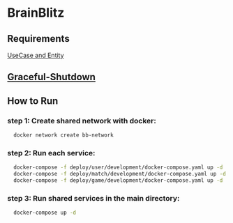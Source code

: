 # BrainBlitz

## Requirements
[UseCase and Entity](document/requirement/requirements.md)

## [Graceful-Shutdown](https://github.com/nima-abdpoor/BrainBlitz/blob/develop/document/development/graceful-shutdown.md)

## How to Run
### step 1: Create shared network with docker:
```bash 
  docker network create bb-network
```
### step 2: Run each service:
```bash
  docker-compose -f deploy/user/development/docker-compose.yaml up -d
  docker-compose -f deploy/match/development/docker-compose.yaml up -d
  docker-compose -f deploy/game/development/docker-compose.yaml up -d
```

### step 3: Run shared services in the main directory:
```bash
  docker-compose up -d
```